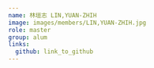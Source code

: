 ```yaml
---
name: 林垣志 LIN,YUAN-ZHIH 
image: images/members/LIN,YUAN-ZHIH.jpg 
role: master
group: alum
links:
  github: link_to_github 
---
```

